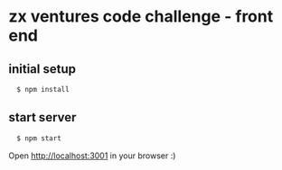 # zx ventures code challenge - front end

## initial setup 

```sh
  $ npm install
```

## start server

```sh
  $ npm start
```

Open [http://localhost:3001](http://localhost:3001) in your browser :)
